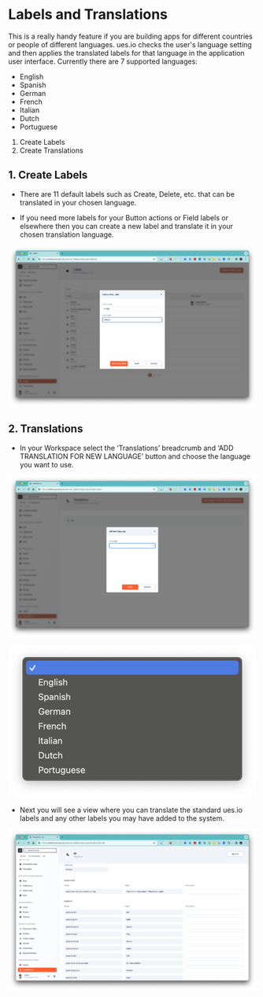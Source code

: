 # Labels and Translations

This is a really handy feature if you are building apps for different countries or people of different languages. ues.io checks the user's language setting and then applies the translated labels for that language in the application user interface. Currently there are 7 supported languages:

-   English
-   Spanish
-   German
-   French
-   Italian
-   Dutch
-   Portuguese

1. Create Labels
2. Create Translations

## 1. Create Labels

-   There are 11 default labels such as Create, Delete, etc. that can be translated in your chosen language.

-   If you need more labels for your Button actions or Field labels or elsewhere then you can create a new label and translate it in your chosen translation language.

![Create Label](./image2.png "Create Label")

## 2. Translations

-   In your Workspace select the ‘Translations’ breadcrumb and ‘ADD TRANSLATION FOR NEW LANGUAGE’ button and choose the language you want to use.

![Create Collection](./image4.png "Create Collection")

![Create Collection](./image1.png "Create Collection")

-   Next you will see a view where you can translate the standard ues.io labels and any other labels you may have added to the system.

![Create Collection](./image3.png "Create Collection")
